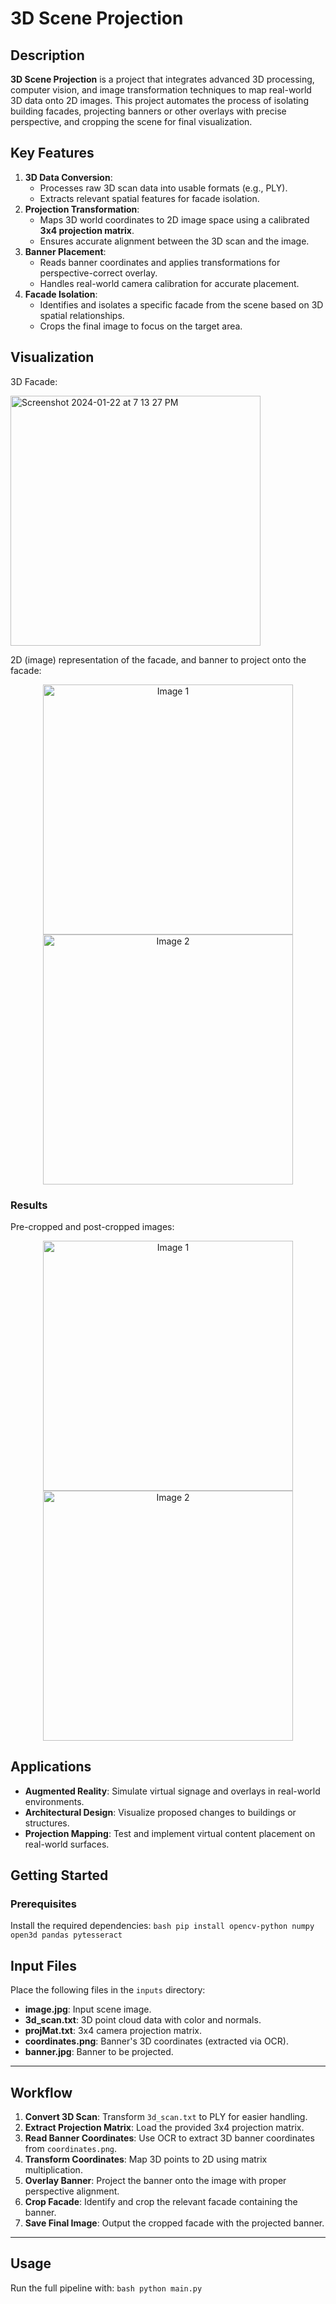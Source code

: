 # 3D Scene Projection

## Description
**3D Scene Projection** is a project that integrates advanced 3D processing, computer vision, and image transformation techniques to map real-world 3D data onto 2D images. This project automates the process of isolating building facades, projecting banners or other overlays with precise perspective, and cropping the scene for final visualization.

## Key Features
1. **3D Data Conversion**:
   - Processes raw 3D scan data into usable formats (e.g., PLY).
   - Extracts relevant spatial features for facade isolation.
2. **Projection Transformation**:
   - Maps 3D world coordinates to 2D image space using a calibrated **3x4 projection matrix**.
   - Ensures accurate alignment between the 3D scan and the image.
3. **Banner Placement**:
   - Reads banner coordinates and applies transformations for perspective-correct overlay.
   - Handles real-world camera calibration for accurate placement.
4. **Facade Isolation**:
   - Identifies and isolates a specific facade from the scene based on 3D spatial relationships.
   - Crops the final image to focus on the target area.


## Visualization
3D Facade: 

<img width="400" alt="Screenshot 2024-01-22 at 7 13 27 PM" src="https://github.com/user-attachments/assets/8a8f1c35-8c99-49cf-baca-bdb8cc8a319d">

2D (image) representation of the facade, and banner to project onto the facade:
<p align="center">
  <img src="https://github.com/user-attachments/assets/1eb9fe55-b63e-40a3-95be-7b70838a48ee" alt="Image 1" width="400"/>
  <img src="https://github.com/user-attachments/assets/1681fca5-4f68-4048-962a-aca2a90be18b" alt="Image 2" width="400"/>
</p>


### Results
Pre-cropped and post-cropped images:
<p align="center">
  <img src="https://github.com/user-attachments/assets/c83686b3-5a87-4cfc-8919-c4435f12b49e" alt="Image 1" width="400"/>
  <img src="https://github.com/user-attachments/assets/fa4d6a40-ccc3-4164-838d-0b8c5fd969d3" alt="Image 2" width="400"/>
</p>





## Applications
- **Augmented Reality**: Simulate virtual signage and overlays in real-world environments.
- **Architectural Design**: Visualize proposed changes to buildings or structures.
- **Projection Mapping**: Test and implement virtual content placement on real-world surfaces.

## Getting Started

### Prerequisites
Install the required dependencies:
```bash pip install opencv-python numpy open3d pandas pytesseract```

## Input Files
Place the following files in the `inputs` directory:

- **image.jpg**: Input scene image.
- **3d_scan.txt**: 3D point cloud data with color and normals.
- **projMat.txt**: 3x4 camera projection matrix.
- **coordinates.png**: Banner's 3D coordinates (extracted via OCR).
- **banner.jpg**: Banner to be projected.

---

## Workflow
1. **Convert 3D Scan**: Transform `3d_scan.txt` to PLY for easier handling.
2. **Extract Projection Matrix**: Load the provided 3x4 projection matrix.
3. **Read Banner Coordinates**: Use OCR to extract 3D banner coordinates from `coordinates.png`.
4. **Transform Coordinates**: Map 3D points to 2D using matrix multiplication.
5. **Overlay Banner**: Project the banner onto the image with proper perspective alignment.
6. **Crop Facade**: Identify and crop the relevant facade containing the banner.
7. **Save Final Image**: Output the cropped facade with the projected banner.

---

## Usage
Run the full pipeline with:
```bash python main.py```


